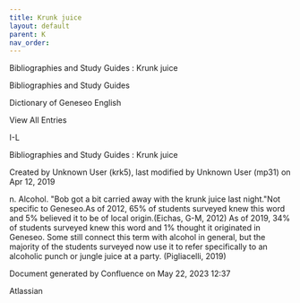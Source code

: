 ```yaml
---
title: Krunk juice
layout: default
parent: K
nav_order:
---
```


Bibliographies and Study Guides : Krunk juice

Bibliographies and Study Guides

Dictionary of Geneseo English

View All Entries

I-L

Bibliographies and Study Guides : Krunk juice

Created by  Unknown User (krk5), last modified by  Unknown User (mp31) on Apr 12, 2019

n. Alcohol. &quot;Bob got a bit carried away with the krunk juice last night.&quot;Not specific to Geneseo.As of 2012, 65% of students surveyed knew this word and 5% believed it to be of local origin.(Eichas, G-M, 2012) As of 2019, 34% of students surveyed knew this word and 1% thought it originated in Geneseo. Some still connect this term with alcohol in general, but the majority of the students surveyed now use it to refer specifically to an alcoholic punch or jungle juice at a party. (Pigliacelli, 2019)

Document generated by Confluence on May 22, 2023 12:37

Atlassian
